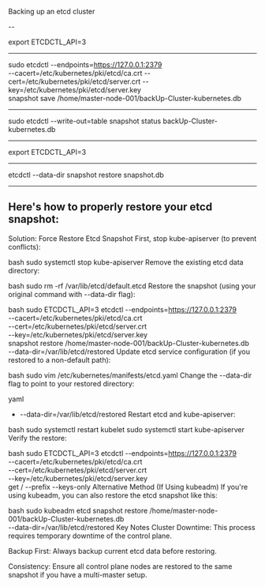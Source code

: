 Backing up an etcd cluster 

--

export ETCDCTL_API=3

---

sudo etcdctl --endpoints=https://127.0.0.1:2379 \
  --cacert=/etc/kubernetes/pki/etcd/ca.crt --cert=/etc/kubernetes/pki/etcd/server.crt --key=/etc/kubernetes/pki/etcd/server.key \
  snapshot save /home/master-node-001/backUp-Cluster-kubernetes.db

---

  sudo etcdctl --write-out=table snapshot status backUp-Cluster-kubernetes.db

  ---
  
export ETCDCTL_API=3

---
etcdctl --data-dir <data-dir-location> snapshot restore snapshot.db

---

Here's how to properly restore your etcd snapshot:
--
Solution: Force Restore Etcd Snapshot
First, stop kube-apiserver (to prevent conflicts):

bash
sudo systemctl stop kube-apiserver
Remove the existing etcd data directory:

bash
sudo rm -rf /var/lib/etcd/default.etcd
Restore the snapshot (using your original command with --data-dir flag):

bash
sudo ETCDCTL_API=3 etcdctl --endpoints=https://127.0.0.1:2379 \
  --cacert=/etc/kubernetes/pki/etcd/ca.crt \
  --cert=/etc/kubernetes/pki/etcd/server.crt \
  --key=/etc/kubernetes/pki/etcd/server.key \
  snapshot restore /home/master-node-001/backUp-Cluster-kubernetes.db \
  --data-dir=/var/lib/etcd/restored
Update etcd service configuration (if you restored to a non-default path):

bash
sudo vim /etc/kubernetes/manifests/etcd.yaml
Change the --data-dir flag to point to your restored directory:

yaml
- --data-dir=/var/lib/etcd/restored
Restart etcd and kube-apiserver:

bash
sudo systemctl restart kubelet
sudo systemctl start kube-apiserver
Verify the restore:

bash
sudo ETCDCTL_API=3 etcdctl --endpoints=https://127.0.0.1:2379 \
  --cacert=/etc/kubernetes/pki/etcd/ca.crt \
  --cert=/etc/kubernetes/pki/etcd/server.crt \
  --key=/etc/kubernetes/pki/etcd/server.key \
  get / --prefix --keys-only
Alternative Method (If Using kubeadm)
If you're using kubeadm, you can also restore the etcd snapshot like this:

bash
sudo kubeadm etcd snapshot restore /home/master-node-001/backUp-Cluster-kubernetes.db \
  --data-dir=/var/lib/etcd/restored
Key Notes
Cluster Downtime: This process requires temporary downtime of the control plane.

Backup First: Always backup current etcd data before restoring.

Consistency: Ensure all control plane nodes are restored to the same snapshot if you have a multi-master setup.
